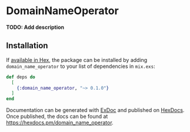 # DomainNameOperator

**TODO: Add description**

## Installation

If [available in Hex](https://hex.pm/docs/publish), the package can be installed
by adding `domain_name_operator` to your list of dependencies in `mix.exs`:

```elixir
def deps do
  [
    {:domain_name_operator, "~> 0.1.0"}
  ]
end
```

Documentation can be generated with [ExDoc](https://github.com/elixir-lang/ex_doc)
and published on [HexDocs](https://hexdocs.pm). Once published, the docs can
be found at <https://hexdocs.pm/domain_name_operator>.


